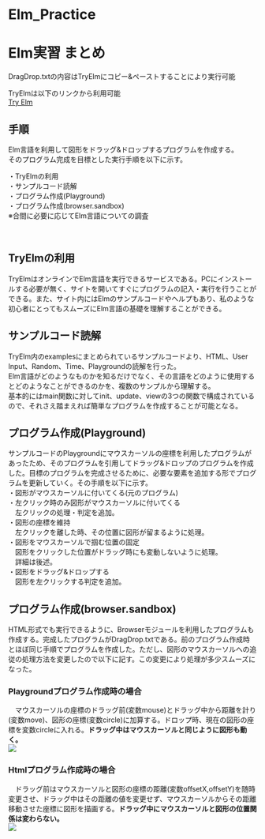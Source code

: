# Elm_Practice

# Elm実習 まとめ

DragDrop.txtの内容はTryElmにコピー&ペーストすることにより実行可能

TryElmは以下のリンクから利用可能<br>
[Try Elm](https://elm-lang.org/)

## 手順

Elm言語を利用して図形をドラッグ&ドロップするプログラムを作成する。<br>
そのプログラム完成を目標とした実行手順を以下に示す。<br>

・TryElmの利用<br>
・サンプルコード読解<br>
・プログラム作成(Playground)<br>
・プログラム作成(browser.sandbox)<br>
※合間に必要に応じてElm言語についての調査<br>

<br>

## TryElmの利用
TryElmはオンラインでElm言語を実行できるサービスである。PCにインストールする必要が無く、サイトを開いてすぐにプログラムの記入・実行を行うことができる。また、サイト内にはElmのサンプルコードやヘルプもあり、私のような初心者にとってもスムーズにElm言語の基礎を理解することができる。<br>

## サンプルコード読解
TryElm内のexamplesにまとめられているサンプルコードより、HTML、User Input、Random、Time、Playgroundの読解を行った。<br>
Elm言語がどのようなものかを知るだけでなく、その言語をどのように使用するとどのようなことができるのかを、複数のサンプルから理解する。<br>
基本的にはmain関数に対してinit、update、viewの3つの関数で構成されているので、それさえ踏まえれば簡単なプログラムを作成することが可能となる。<br>

## プログラム作成(Playground)
サンプルコードのPlaygroundにマウスカーソルの座標を利用したプログラムがあったため、そのプログラムを引用してドラッグ&ドロップのプログラムを作成した。目標のプログラムを完成させるために、必要な要素を追加する形でプログラムを更新していく。その手順を以下に示す。<br>
・図形がマウスカーソルに付いてくる(元のプログラム)<br>
・左クリック時のみ図形がマウスカーソルに付いてくる<br>
　左クリックの処理・判定を追加。<br>
・図形の座標を維持<br>
　左クリックを離した時、その位置に図形が留まるように処理。<br>
・図形をマウスカーソルで掴む位置の固定<br>
　図形をクリックした位置がドラッグ時にも変動しないように処理。<br>
　詳細は後述。<br>
・図形をドラッグ&ドロップする<br>
　図形を左クリックする判定を追加。<br>


## プログラム作成(browser.sandbox)
HTML形式でも実行できるように、Browserモジュールを利用したプログラムも作成する。完成したプログラムがDragDrop.txtである。前のプログラム作成時とほぼ同じ手順でプログラムを作成した。ただし、図形のマウスカーソルへの追従の処理方法を変更したので以下に記す。この変更により処理が多少スムーズになった。<br>

### Playgroundプログラム作成時の場合
　マウスカーソルの座標のドラッグ前(変数mouse)とドラッグ中から距離を計り(変数move)、図形の座標(変数circle)に加算する。ドロップ時、現在の図形の座標を変数circleに入れる。**ドラッグ中はマウスカーソルと同じように図形も動く。**<br>
![](https://i.imgur.com/87dwlrT.png)

### Htmlプログラム作成時の場合
　ドラッグ前はマウスカーソルと図形の座標の距離(変数offsetX,offsetY)を随時変更させ、ドラッグ中はその距離の値を変更せず、マウスカーソルからその距離移動させた座標に図形を描画する。**ドラッグ中にマウスカーソルと図形の位置関係は変わらない。**<br>
![](https://i.imgur.com/tj1V03a.png)
